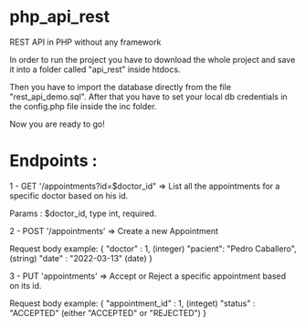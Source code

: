 # php_api_rest
REST API in PHP without any framework


In order to run the project you have to download the whole project and save it into a folder called "api_rest" inside htdocs.

Then you have to import the database directly from the file "rest_api_demo.sql". After that you have to set your local db credentials in
the config.php file inside the inc folder.

Now you are ready to go!


# Endpoints : 

1 - GET '/appointments?id=$doctor_id" => List all the appointments for a specific doctor based on his id.

Params : $doctor_id, type int, required.


2 - POST '/appointments' => Create a new Appointment

Request body example: 
{
   "doctor" : 1, (integer)
   "pacient": "Pedro Caballero", (string)
   "date" : "2022-03-13" (date)
}

3 - PUT 'appointments' => Accept or Reject a specific appointment based on its id.

Request body example: 
{
   "appointment_id" : 1, (integet)
   "status" : "ACCEPTED" (either "ACCEPTED" or "REJECTED")
}

